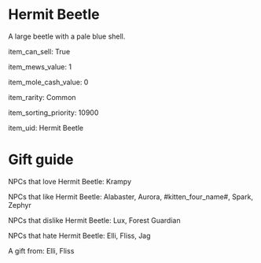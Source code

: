 # Hermit Beetle

A large beetle with a pale blue shell.

item_can_sell: True

item_mews_value: 1

item_mole_cash_value: 0

item_rarity: Common

item_sorting_priority: 10900

item_uid: Hermit Beetle

# Gift guide

NPCs that love Hermit Beetle: Krampy

NPCs that like Hermit Beetle: Alabaster, Aurora, #kitten_four_name#, Spark, Zephyr

NPCs that dislike Hermit Beetle: Lux, Forest Guardian

NPCs that hate Hermit Beetle: Elli, Fliss, Jag

A gift from: Elli, Fliss